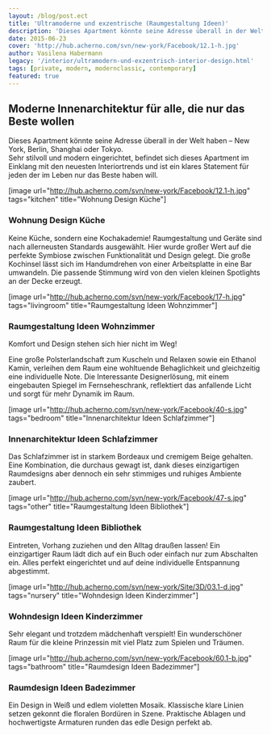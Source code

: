 ```yaml
---
layout: /blog/post.ect
title: 'Ultramoderne und exzentrische (Raumgestaltung Ideen)'
description: 'Dieses Apartment könnte seine Adresse überall in der Welt haben –  New York, Berlin, Shanghai oder Tokyo. Sehr stilvoll und modern eingerichtet, befindet sich dieses Apartment im Einklang mit den neuesten Interiortrends und ist ein klares Statement für jeden der im Leben nur das Beste haben will.'
date: 2015-06-23
cover: 'http://hub.acherno.com/svn/new-york/Facebook/12.1-h.jpg'
author: Vasilena Habermann
legacy: '/interior/ultramodern-und-exzentrisch-interior-design.html'
tags: [private, modern, modernclassic, contemporary]
featured: true
---
```

## **Moderne Innenarchitektur** für alle, die nur das Beste wollen
Dieses Apartment könnte seine Adresse überall  in der Welt haben –  New York, Berlin, Shanghai oder Tokyo.  
Sehr stilvoll und modern eingerichtet, befindet sich dieses Apartment im Einklang mit den neuesten Interiortrends und ist ein klares Statement für jeden der im Leben nur das Beste haben will.

[image url="http://hub.acherno.com/svn/new-york/Facebook/12.1-h.jpg" tags="kitchen" title="Wohnung Design Küche"]
### Wohnung Design **Küche**

Keine Küche, sondern eine Kochakademie! Raumgestaltung und Geräte sind nach allerneusten Standards ausgewählt. Hier wurde großer Wert auf die perfekte Symbiose zwischen Funktionalität und Design gelegt. Die große Kochinsel lässt sich im Handumdrehen von einer  Arbeitsplatte in eine  Bar umwandeln. Die passende Stimmung wird von den vielen kleinen Spotlights an der Decke erzeugt. 

[image url="http://hub.acherno.com/svn/new-york/Facebook/17-h.jpg" tags="livingroom" title="Raumgestaltung Ideen Wohnzimmer"]
### Raumgestaltung Ideen **Wohnzimmer**

Komfort und Design stehen sich hier nicht im Weg! 

Eine große Polsterlandschaft zum Kuscheln und Relaxen sowie ein Ethanol Kamin, verleihen dem Raum  eine wohltuende Behaglichkeit und gleichzeitig eine individuelle Note.  Die Interessante Designerlösung, mit einem eingebauten Spiegel im Fernseheschrank, reflektiert das anfallende Licht  und sorgt für mehr Dynamik im Raum.

[image url="http://hub.acherno.com/svn/new-york/Facebook/40-s.jpg" tags="bedroom" title="Innenarchitektur Ideen Schlafzimmer"]
### Innenarchitektur Ideen **Schlafzimmer**

Das Schlafzimmer ist in starkem Bordeaux und cremigem Beige gehalten. Eine Kombination, die durchaus gewagt ist, dank dieses einzigartigen Raumdesigns aber dennoch ein sehr stimmiges und ruhiges  Ambiente zaubert. 

[image url="http://hub.acherno.com/svn/new-york/Facebook/47-s.jpg" tags="other" title="Raumgestaltung Ideen Bibliothek"]
### Raumgestaltung Ideen **Bibliothek**

Eintreten, Vorhang zuziehen und den Alltag draußen lassen! Ein einzigartiger Raum lädt dich auf ein Buch oder einfach nur zum Abschalten ein.  Alles perfekt eingerichtet und auf deine individuelle Entspannung abgestimmt.

[image url="http://hub.acherno.com/svn/new-york/Site/3D/03.1-d.jpg" tags="nursery" title="Wohndesign Ideen Kinderzimmer"]
### Wohndesign Ideen **Kinderzimmer**

Sehr elegant und trotzdem mädchenhaft verspielt! Ein wunderschöner Raum für die kleine Prinzessin mit viel Platz zum Spielen und Träumen.

[image url="http://hub.acherno.com/svn/new-york/Facebook/60.1-b.jpg" tags="bathroom" title="Raumdesign Ideen Badezimmer"]
### Raumdesign Ideen **Badezimmer**

Ein Design in Weiß und edlem violetten Mosaik. Klassische klare Linien setzen gekonnt die floralen Bordüren in Szene. Praktische Ablagen und hochwertigste Armaturen runden das edle Design perfekt ab.